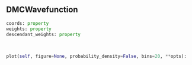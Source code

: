 ## <a id="RynDMC.Wavefunction.DMCWavefunction">DMCWavefunction</a>


```python
coords: property
weights: property
descendant_weights: property
```
<a id="RynDMC.Wavefunction.DMCWavefunction.plot">&nbsp;</a>
```python
plot(self, figure=None, probability_density=False, bins=20, **opts): 
```

